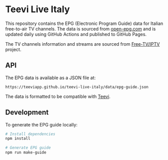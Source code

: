 # Teevi Live Italy

This repository contains the EPG (Electronic Program Guide) data for Italian free-to-air TV channels. The data is sourced from [open-epg.com](https://www.open-epg.com) and is updated daily using GitHub Actions and published to GitHub Pages.

The TV channels information and streams are sourced from [Free-TV/IPTV](https://github.com/Free-TV/IPTV) project.

## API

The EPG data is available as a JSON file at:

```
https://teeviapp.github.io/teevi-live-italy/data/epg-guide.json
```

The data is formatted to be compatible with [Teevi](https://github.com/teeviapp/teevi-ts).

## Development

To generate the EPG guide locally:

```bash
# Install dependencies
npm install

# Generate EPG guide
npm run make-guide
```
